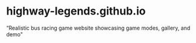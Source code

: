 # highway-legends.github.io
“Realistic bus racing game website showcasing game modes, gallery, and demo"
